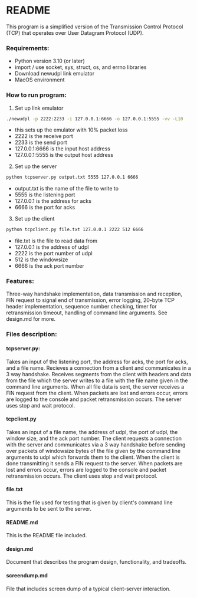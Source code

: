 # README
This program is a simplified version of the Transmission Control Protocol (TCP) that operates over User Datagram Protocol (UDP). 

### Requirements:
- Python version 3.10 (or later)
- import / use socket, sys, struct, os, and errno libraries
- Download newudpl link emulator
- MacOS environment

### How to run program:
1. Set up link emulator
```bash
./newudpl -p 2222:2233 -i 127.0.0.1:6666 -o 127.0.0.1:5555 -vv -L10
```
- this sets up the emulator with 10% packet loss
- 2222 is the receive port
- 2233 is the send port
- 127.0.0.1:6666 is the input host address
- 127.0.0.1:5555 is the output host address

2. Set up the server
```bash
python tcpserver.py output.txt 5555 127.0.0.1 6666
```
- output.txt is the name of the file to write to
- 5555 is the listening port
- 127.0.0.1 is the address for acks
- 6666 is the port for acks

3. Set up the client
```bash
python tcpclient.py file.txt 127.0.0.1 2222 512 6666
```
- file.txt is the file to read data from
- 127.0.0.1 is the address of udpl 
- 2222 is the port number of udpl 
- 512 is the windowsize
- 6666 is the ack port number

### Features:
Three-way handshake implementation, data transmission and reception, FIN request to signal end of transmission, error logging, 20-byte TCP header implementation, sequence number checking, timer for retransmission timeout, handling of command line arguments. See design.md for more.

### Files description:
#### tcpserver.py:
Takes an input of the listening port, the address for acks, the port for acks, and a file name. Recieves a connection from a client and communicates in a 3 way handshake. Receives segments from the client with headers and data from the file which the server writes to a file with the file name given in the command line arguments. When all file data is sent, the server receives a FIN request from the client. When packets are lost and errors occur, errors are logged to the console and packet retransmission occurs. The server uses stop and wait protocol.

#### tcpclient.py
Takes an input of a file name, the address of udpl, the port of udpl, the window size, and the ack port number. The client requests a connection with the server and communicates via a 3 way handshake before sending over packets of windowsize bytes of the file given by the command line arguments to udpl which forwards them to the client. When the client is done transmitting it sends a FIN request to the server. When packets are lost and errors occur, errors are logged to the console and packet retransmission occurs. The client uses stop and wait protocol. 

#### file.txt
This is the file used for testing that is given by client's command line arguments to be sent to the server.

#### README.md
This is the README file included.

#### design.md
Document that describes the program design, functionality, and tradeoffs.

#### screendump.md
File that includes screen dump of a typical client-server interaction.
